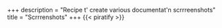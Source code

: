 +++
description = "Recipe t' create various documentat'n scrrreenshots"
title = "Scrrrenshots"
+++
{{< piratify >}}
